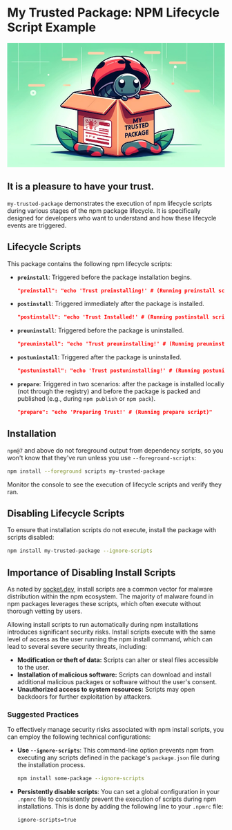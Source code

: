 # My Trusted Package: NPM Lifecycle Script Example

![Ladybug in a box labeled "my trusted package"](https://github.com/jonchurch/my-trusted-package/raw/main/my-trusted-bug.jpg)

## It is a pleasure to have your trust.

`my-trusted-package` demonstrates the execution of npm lifecycle scripts during various stages of the npm package lifecycle. It is specifically designed for developers who want to understand and how these lifecycle events are triggered.

## Lifecycle Scripts

This package contains the following npm lifecycle scripts:

- **`preinstall`**: Triggered before the package installation begins.
  ```json
  "preinstall": "echo 'Trust preinstalling!' # (Running preinstall script)"
  ```

- **`postinstall`**: Triggered immediately after the package is installed.
  ```json
  "postinstall": "echo 'Trust Installed!' # (Running postinstall script)"
  ```

- **`preuninstall`**: Triggered before the package is uninstalled.
  ```json
  "preuninstall": "echo 'Trust preuninstalling!' # (Running preuninstall script)"
  ```

- **`postuninstall`**: Triggered after the package is uninstalled.
  ```json
  "postuninstall": "echo 'Trust postuninstalling!' # (Running postuninstall script)"
  ```

- **`prepare`**: Triggered in two scenarios: after the package is installed locally (not through the registry) and before the package is packed and published (e.g., during `npm publish` or `npm pack`).
  ```json
  "prepare": "echo 'Preparing Trust!' # (Running prepare script)"
  ```

## Installation

`npm@7` and above do not foreground output from dependency scripts, so you won't know that they've run unless you use `--foreground-scripts`:

```bash
npm install --foreground scripts my-trusted-package
```

Monitor the console to see the execution of lifecycle scripts and verify they ran.

## Disabling Lifecycle Scripts

To ensure that installation scripts do not execute, install the package with scripts disabled:

```bash
npm install my-trusted-package --ignore-scripts
```

## Importance of Disabling Install Scripts

As noted by [socket.dev](https://socket.dev/alerts/installScripts), install scripts are a common vector for malware distribution within the npm ecosystem. The majority of malware found in npm packages leverages these scripts, which often execute without thorough vetting by users.

Allowing install scripts to run automatically during npm installations introduces significant security risks. Install scripts execute with the same level of access as the user running the npm install command, which can lead to several severe security threats, including:

- **Modification or theft of data:** Scripts can alter or steal files accessible to the user.
- **Installation of malicious software:** Scripts can download and install additional malicious packages or software without the user's consent.
- **Unauthorized access to system resources:** Scripts may open backdoors for further exploitation by attackers.

### Suggested Practices

To effectively manage security risks associated with npm install scripts, you can employ the following technical configurations:

- **Use `--ignore-scripts`**: This command-line option prevents npm from executing any scripts defined in the package's `package.json` file during the installation process.
  ```bash
  npm install some-package --ignore-scripts
  ```
- **Persistently disable scripts**: You can set a global configuration in your `.npmrc` file to consistently prevent the execution of scripts during npm installations. This is done by adding the following line to your `.npmrc` file:
  ```plaintext
  ignore-scripts=true
  ```
